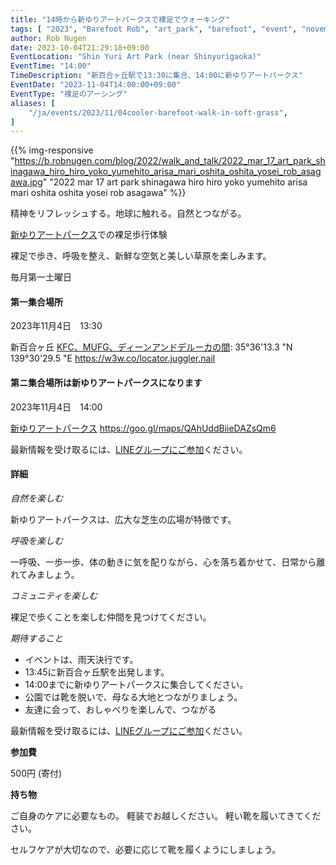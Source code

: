 ```yaml
---
title: "14時から新ゆりアートパークスで裸足でウォーキング"
tags: [ "2023", "Barefoot Rob", "art_park", "barefoot", "event", "november", "walk", "はだし", "新百合ヶ丘駅", "裸足のロブ" ]
author: Rob Nugen
date: 2023-10-04T21:29:18+09:00
EventLocation: "Shin Yuri Art Park (near Shinyurigaoka)"
EventTime: "14:00"
TimeDescription: "新百合ヶ丘駅で13:30に集合、14:00に新ゆりアートパークス"
EventDate: "2023-11-04T14:00:00+09:00"
EventType: "裸足のアーシング"
aliases: [
    "/ja/events/2023/11/04cooler-barefoot-walk-in-soft-grass",
]
---
```


{{% img-responsive "https://b.robnugen.com/blog/2022/walk_and_talk/2022_mar_17_art_park_shinagawa_hiro_hiro_yoko_yumehito_arisa_mari_oshita_oshita_yosei_rob_asagawa.jpg" "2022 mar 17 art park shinagawa hiro hiro yoko yumehito arisa mari oshita oshita yosei rob asagawa" %}}

精神をリフレッシュする。地球に触れる。自然とつながる。

[新ゆりアートパークス](http://www.airgreen.info/artparks.html)での裸足歩行体験

裸足で歩き、呼吸を整え、新鮮な空気と美しい草原を楽しみます。

毎月第一土曜日

#### 第一集合場所

2023年11月4日　13:30

新百合ヶ丘 [KFC、MUFG、ディーンアンドデルーカの間](https://goo.gl/maps/aoY2j7WxkNjSC2u98): 35°36'13.3 "N 139°30'29.5 "E https://w3w.co/locator.juggler.nail

#### 第ニ集合場所は新ゆりアートパークスになります

2023年11月4日　14:00

[新ゆりアートパークス](http://www.airgreen.info/artparks.html) https://goo.gl/maps/QAhUddBiieDAZsQm6

最新情報を受け取るには、[LINEグループにご参加](/contact/)ください。

#### 詳細

*自然を楽しむ*

新ゆりアートパークスは、広大な芝生の広場が特徴です。

*呼吸を楽しむ*

一呼吸、一歩一歩、体の動きに気を配りながら、心を落ち着かせて、日常から離れてみましょう。

*コミュニティを楽しむ*

裸足で歩くことを楽しむ仲間を見つけてください。

*期待すること*

* イベントは、雨天決行です。
* 13:45に新百合ヶ丘駅を出発します。
* 14:00までに新ゆりアートパークスに集合してください。
* 公園では靴を脱いで、母なる大地とつながりましょう。
* 友達に会って、おしゃべりを楽しんで、つながる

最新情報を受け取るには、[LINEグループにご参加](/contact/)ください。

**参加費**

500円 (寄付)

**持ち物**

ご自身のケアに必要なもの。 軽装でお越しください。
軽い靴を履いてきてください。

セルフケアが大切なので、必要に応じて靴を履くようにしましょう。
